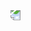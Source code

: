 <html>
  <head>
      <meta charset="UTF-8">
      <meta name="viewport" content="width=device-width, initial-scale=1.0">
      <title>Document</title>
  </head>
  <body>
      <img src="https://capsule-render.vercel.app/api?type=egg&color=auto&height=300&section=header&text=%20%20%20%20&fontSize=55&animation=fadeIn&fontAlignY=38&desc=%20&descAlignY=51&descAlign=62"/
      style="transform: rotate(180deg);">
  </body>
</html>
